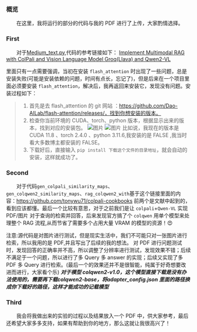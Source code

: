 ### 概览
&emsp;&emsp;在这里，我将运行的部分的代码与我的 PDF 进行了上传，大家酌情选择。


### First
&emsp;&emsp;对于[Medium_text.py](/VScode/self_test/Medium_text.py),代码的参考链接如下：
[Implement Multimodal RAG with ColPali and Vision Language Model Groq(Llava) and Qwen2-VL](
https://medium.com/the-ai-forum/implement-multimodal-rag-with-colpali-and-vision-language-model-groq-llava-and-qwen2-vl-5c113b8c08fd)

里面只有一点需要强调，当初在安装 `flash_attention` 时出现了一些问题，总是安装失败(可能是安装依赖的问题，时间有点长，忘记了)，但是后来在一个项目里面必须要安装 `flash_attention`，解决后，我再返回来安装它，发现没有问题。安装过程如下：


> 1. 首先是去 flash_attention 的 git 网站 ：https://github.com/Dao-AILab/flash-attention/releases/，找到你想安装的版本。
> 2. 检查你当前环境的 CUDA、torch、python 版本，根据显示出来的版本，找到对应的安装包。
![图片](/Markdown/mynote/GitHub草稿/images/shebei.png) 
![图片](/Markdown/mynote/GitHub草稿/images/flash.png) 
比如说，我现在的版本是 CUDA 11.8 、torch 2.4.0 、python 3.11.6,我安装的是 FALSE ,我当时看大多数博主都安装的 FALSE。
> 3. 下载好后，直接输入 `pip install 下载这个文件的目录地址`，就会自动的安装，这样就成功了。

### Second
&emsp;&emsp;对于代码`gen_colpali_similarity_maps`、`gen_colqwen2_similarity_maps`、`rag_colqwen2_with`基于这个链接里面的内容：https://github.com/tonywu71/colpali-cookbooks
前两个是文献中起到的，看到应该都懂。最后一个比较有意思，对于之前我们是让 `colpali`+`Qwen-VL` 实现 PDF/图片 对于查询的检索并回答，后来发现官方搞了个 `colqwen` 用单个模型来处理整个 RAG 流程,从而节省了需要多个占用大量 VRAM 的模型的资源！😍


注意:源代码是对图片进行测试，但是现实生活中，我们不可能只对一张图片进行检索，所以我用的是 PDF,并且写出了后续的我的想法。
对 PDF 进行问题测试时，发现回答的正确率并不高，所以调整了分辨率进行测试，发现效果不错；后续不满足于一个问题，所以进行了多 Query 多 answer 的实现；后续又实现了多 PDF 多 Query 进行检索。(最后一个的效果还并不是很智能，纯属于好奇想要改进而进行，大家看个乐)
***对于模型 colqwen2-v1.0，这个模型直接下载是没有办法使用的，需要再下载colqwen2-base，将adapter_config.json 里面的路径换成你下载好的路径，这样才能成功的记载模型***

### Third
&emsp;&emsp;我会将我做出来的实验的过程以及结果放入一个 PDF 中，供大家参考，最后还希望大家多多支持，如果有帮助到你的地方，那么这就让我很高兴了！

